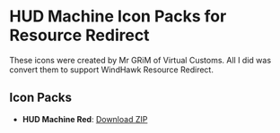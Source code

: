 # HUD Machine Icon Packs for Resource Redirect
These icons were created by Mr GRiM of Virtual Customs. All I did was convert them to support WindHawk Resource Redirect.


## Icon Packs

- **HUD Machine Red**: [Download ZIP][HUD_MACHINE_RED]


[HUD_MACHINE_RED]: https://github.com/The-Back-Room/HUD-Machine-Icon-Packs-for-Resource-Redirect/raw/refs/heads/main/HUD%20Machine%20Red/HUD%20Machine%20Red.zip
